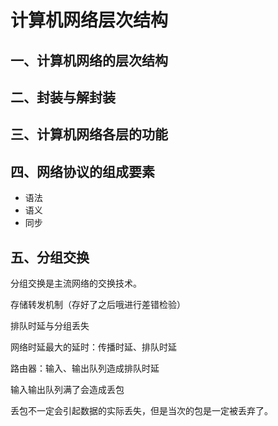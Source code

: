 # 计算机网络层次结构

## 一、计算机网络的层次结构





## 二、封装与解封装



## 三、计算机网络各层的功能



## 四、网络协议的组成要素

+ 语法
+ 语义
+ 同步



## 五、分组交换

分组交换是主流网络的交换技术。

存储转发机制（存好了之后哦进行差错检验）

排队时延与分组丢失

网络时延最大的延时：传播时延、排队时延

路由器：输入、输出队列造成排队时延

输入输出队列满了会造成丢包

丢包不一定会引起数据的实际丢失，但是当次的包是一定被丢弃了。